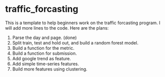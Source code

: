 # traffic_forcasting
This is a template to help beginners work on the traffic forcasting program.
I will add more lines to the code.
Here are the plans:
1. Parse the day and page. (done)
2. Split train, test and hold out, and build a random forest model.
3. Build a function for the metric.
4. Build a function for submission.
5. Add google trend as feature.
6. Add simple time-series features.
7. Build more features using clustering.
